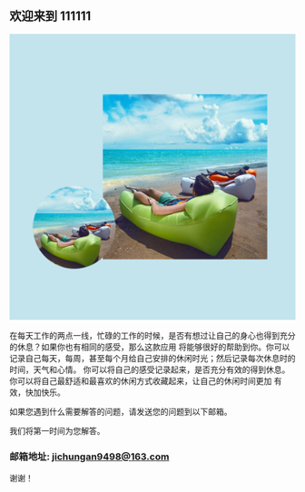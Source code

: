 ## 欢迎来到 111111

![Image](icon-1024.png)

在每天工作的两点一线，忙碌的工作的时候，是否有想过让自己的身心也得到充分的休息？如果你也有相同的感受，那么这款应用
将能够很好的帮助到你。你可以记录自己每天，每周，甚至每个月给自己安排的休闲时光；然后记录每次休息时的时间，天气和心情。
你可以将自己的感受记录起来，是否充分有效的得到休息。你可以将自己最舒适和最喜欢的休闲方式收藏起来，让自己的休闲时间更加
有效，快加快乐。


如果您遇到什么需要解答的问题，请发送您的问题到以下邮箱。

我们将第一时间为您解答。

### 邮箱地址:  jichungan9498@163.com

谢谢！
